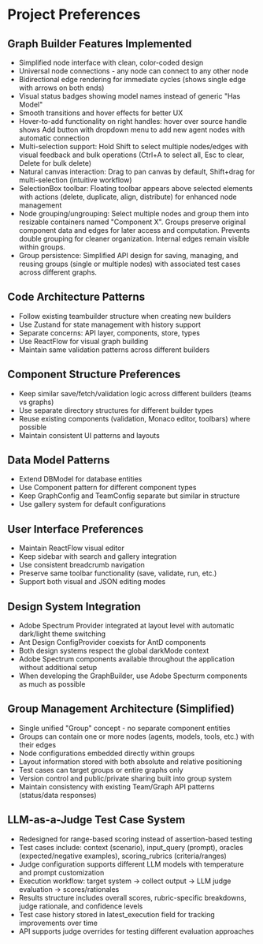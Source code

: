 # Project Preferences

## Graph Builder Features Implemented
- Simplified node interface with clean, color-coded design
- Universal node connections - any node can connect to any other node
- Bidirectional edge rendering for immediate cycles (shows single edge with arrows on both ends)
- Visual status badges showing model names instead of generic "Has Model"
- Smooth transitions and hover effects for better UX
- Hover-to-add functionality on right handles: hover over source handle shows Add button with dropdown menu to add new agent nodes with automatic connection
- Multi-selection support: Hold Shift to select multiple nodes/edges with visual feedback and bulk operations (Ctrl+A to select all, Esc to clear, Delete for bulk delete)
- Natural canvas interaction: Drag to pan canvas by default, Shift+drag for multi-selection (intuitive workflow)
- SelectionBox toolbar: Floating toolbar appears above selected elements with actions (delete, duplicate, align, distribute) for enhanced node management
- Node grouping/ungrouping: Select multiple nodes and group them into resizable containers named "Component X". Groups preserve original component data and edges for later access and computation. Prevents double grouping for cleaner organization. Internal edges remain visible within groups.
- Group persistence: Simplified API design for saving, managing, and reusing groups (single or multiple nodes) with associated test cases across different graphs.

## Code Architecture Patterns
- Follow existing teambuilder structure when creating new builders
- Use Zustand for state management with history support
- Separate concerns: API layer, components, store, types
- Use ReactFlow for visual graph building
- Maintain same validation patterns across different builders

## Component Structure Preferences
- Keep similar save/fetch/validation logic across different builders (teams vs graphs)
- Use separate directory structures for different builder types
- Reuse existing components (validation, Monaco editor, toolbars) where possible
- Maintain consistent UI patterns and layouts

## Data Model Patterns
- Extend DBModel for database entities
- Use Component<ConfigType> pattern for different component types
- Keep GraphConfig and TeamConfig separate but similar in structure
- Use gallery system for default configurations

## User Interface Preferences
- Maintain ReactFlow visual editor
- Keep sidebar with search and gallery integration
- Use consistent breadcrumb navigation
- Preserve same toolbar functionality (save, validate, run, etc.)
- Support both visual and JSON editing modes

## Design System Integration
- Adobe Spectrum Provider integrated at layout level with automatic dark/light theme switching
- Ant Design ConfigProvider coexists for AntD components
- Both design systems respect the global darkMode context
- Adobe Spectrum components available throughout the application without additional setup
- When developing the GraphBuilder, use Adobe Specturm components as much as possible

## Group Management Architecture (Simplified)
- Single unified "Group" concept - no separate component entities
- Groups can contain one or more nodes (agents, models, tools, etc.) with their edges
- Node configurations embedded directly within groups
- Layout information stored with both absolute and relative positioning
- Test cases can target groups or entire graphs only
- Version control and public/private sharing built into group system
- Maintain consistency with existing Team/Graph API patterns (status/data responses)

## LLM-as-a-Judge Test Case System
- Redesigned for range-based scoring instead of assertion-based testing
- Test cases include: context (scenario), input_query (prompt), oracles (expected/negative examples), scoring_rubrics (criteria/ranges)
- Judge configuration supports different LLM models with temperature and prompt customization
- Execution workflow: target system → collect output → LLM judge evaluation → scores/rationales
- Results structure includes overall scores, rubric-specific breakdowns, judge rationale, and confidence levels
- Test case history stored in latest_execution field for tracking improvements over time
- API supports judge overrides for testing different evaluation approaches
